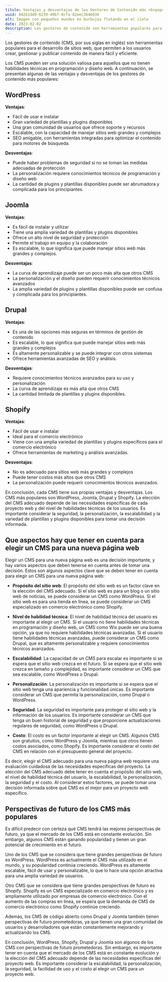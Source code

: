 ```yaml
---
titulo: Ventajas y desventajas de los Gestores de Contenido más <b>populares</b>
uuid: 842b1dd9-6239-49b7-8cfa-82eec3b46036
alt: Imagen con pequeños mundos en burbujas flotando en el cielo
date: 2023-02-02
description: Los gestores de contenido son herramientas populares para el desarrollo de sitios web, que permiten a los usuarios crear, gestionar y publicar contenido de manera fácil y eficiente.
---
```


Los gestores de contenido (CMS, por sus siglas en inglés) son herramientas populares para el desarrollo de sitios web, que permiten a los usuarios crear, gestionar y publicar contenido de manera fácil y eficiente.

Los CMS pueden ser una solución valiosa para aquellos que no tienen habilidades técnicas en programación y diseño web. A continuación, se presentan algunas de las ventajas y desventajas de los gestores de contenido más populares:

## WordPress

**Ventajas**:

- Fácil de usar e instalar
- Gran variedad de plantillas y plugins disponibles
- Una gran comunidad de usuarios que ofrece soporte y recursos
- Escalable, con la capacidad de manejar sitios web grandes y complejos
- SEO amigable, con herramientas integradas para optimizar el contenido para motores de búsqueda.

**Desventajas**:

- Puede haber problemas de seguridad si no se toman las medidas adecuadas de protección
- La personalización requiere conocimientos técnicos de programación y diseño web
- La cantidad de plugins y plantillas disponibles puede ser abrumadora y complicada para los principiantes.

## Joomla

**Ventajas**:

- Es fácil de instalar y utilizar
- Tiene una amplia variedad de plantillas y plugins disponibles
- Ofrece un alto nivel de seguridad y protección
- Permite el trabajo en equipo y la colaboración
- Es escalable, lo que significa que puede manejar sitios web más grandes y complejos.

**Desventajas**:

- La curva de aprendizaje puede ser un poco más alta que otros CMS
- La personalización y el diseño pueden requerir conocimientos técnicos avanzados
- La amplia variedad de plugins y plantillas disponibles puede ser confusa y complicada para los principiantes.

## Drupal

**Ventajas**:

- Es una de las opciones más seguras en términos de gestión de contenido
- Es escalable, lo que significa que puede manejar sitios web más grandes y complejos
- Es altamente personalizable y se puede integrar con otros sistemas
- Ofrece herramientas avanzadas de SEO y análisis.

**Desventajas**:

- Requiere conocimientos técnicos avanzados para su uso y personalización
- La curva de aprendizaje es más alta que otros CMS
- La cantidad limitada de plantillas y plugins disponibles.

## Shopify

**Ventajas**:

- Fácil de usar e instalar
- Ideal para el comercio electrónico
- Viene con una amplia variedad de plantillas y plugins específicos para el comercio electrónico
- Ofrece herramientas de marketing y análisis avanzadas.

**Desventajas**:

- No es adecuado para sitios web más grandes y complejos
- Puede tener costos más altos que otros CMS
- La personalización puede requerir conocimientos técnicos avanzados.

En conclusión, cada CMS tiene sus propias ventajas y desventajas. Los CMS más populares son WordPress, Joomla, Drupal y Shopify. La elección del CMS adecuado depende de las necesidades específicas de cada proyecto web y del nivel de habilidades técnicas de los usuarios. Es importante considerar la seguridad, la personalización, la escalabilidad y la variedad de plantillas y plugins disponibles para tomar una decisión informada.

## Que aspectos hay que tener en cuenta para elegir un CMS para una nueva página web

Elegir un CMS para una nueva página web es una decisión importante, y hay varios aspectos que deben tenerse en cuenta antes de tomar una decisión. Estos son algunos aspectos clave que se deben tener en cuenta para elegir un CMS para una nueva página web:

- **Propósito del sitio web**: El propósito del sitio web es un factor clave en la elección del CMS adecuado. Si el sitio web es para un blog o un sitio web de noticias, se puede considerar un CMS como WordPress. Si el sitio web es para una tienda en línea, se puede considerar un CMS especializado en comercio electrónico como Shopify.

- **Nivel de habilidad técnica**: El nivel de habilidad técnica del usuario es importante al elegir un CMS. Si el usuario no tiene habilidades técnicas en programación y diseño web, un CMS como Wix puede ser una buena opción, ya que no requiere habilidades técnicas avanzadas. Si el usuario tiene habilidades técnicas avanzadas, puede considerar un CMS como Drupal, que es altamente personalizable y requiere conocimientos técnicos avanzados.

- **Escalabilidad**: La capacidad de un CMS para escalar es importante si se espera que el sitio web crezca en el futuro. Si se espera que el sitio web crezca en tamaño y complejidad, es importante considerar un CMS que sea escalable, como WordPress o Drupal.

- **Personalización**: La personalización es importante si se espera que el sitio web tenga una apariencia y funcionalidad únicas. Es importante considerar un CMS que permita la personalización, como Drupal o WordPress.

- **Seguridad**: La seguridad es importante para proteger el sitio web y la información de los usuarios. Es importante considerar un CMS que tenga un buen historial de seguridad y que proporcione actualizaciones regulares de seguridad, como WordPress o Drupal.

- **Costo**: El costo es un factor importante al elegir un CMS. Algunos CMS son gratuitos, como WordPress y Joomla, mientras que otros tienen costos asociados, como Shopify. Es importante considerar el costo del CMS en relación con el presupuesto general del proyecto.

Es decir, elegir el CMS adecuado para una nueva página web requiere una evaluación cuidadosa de las necesidades específicas del proyecto. La elección del CMS adecuado debe tener en cuenta el propósito del sitio web, el nivel de habilidad técnica del usuario, la escalabilidad, la personalización, la seguridad y el costo. Al considerar estos factores, se puede tomar una decisión informada sobre qué CMS es el mejor para un proyecto web específico.

## Perspectivas de futuro de los CMS más populares

Es difícil predecir con certeza qué CMS tendrá las mejores perspectivas de futuro, ya que el mercado de los CMS está en constante evolución. Sin embargo, algunos CMS están ganando popularidad y tienen un gran potencial de crecimiento en el futuro.

Uno de los CMS que se considera que tiene grandes perspectivas de futuro es WordPress. WordPress es actualmente el CMS más utilizado en el mundo, y su popularidad continúa creciendo. WordPress es altamente escalable, fácil de usar y personalizable, lo que lo hace una opción atractiva para una amplia variedad de usuarios.

Otro CMS que se considera que tiene grandes perspectivas de futuro es Shopify. Shopify es un CMS especializado en comercio electrónico y es ampliamente utilizado por empresas de comercio electrónico. Con el aumento de las compras en línea, se espera que la demanda de CMS de comercio electrónico como Shopify continúe creciendo.

Además, los CMS de código abierto como Drupal y Joomla también tienen perspectivas de futuro prometedoras, ya que tienen una gran comunidad de usuarios y desarrolladores que están constantemente mejorando y actualizando los CMS.

En conclusión, WordPress, Shopify, Drupal y Joomla son algunos de los CMS con perspectivas de futuro prometedoras. Sin embargo, es importante tener en cuenta que el mercado de los CMS está en constante evolución y la elección del CMS adecuado depende de las necesidades específicas del proyecto web. Es importante considerar la escalabilidad, la personalización, la seguridad, la facilidad de uso y el costo al elegir un CMS para un proyecto web.

